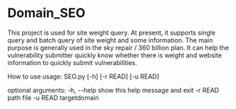 # Domain_SEO
This project is used for site weight query. At present, it supports single query and batch query of site weight and some information. The main purpose is generally used in the sky repair / 360 billion plan. It can help the vulnerability submitter quickly know whether there is weight and website information to quickly submit vulnerabilities.



How to use
usage: SEO.py [-h] [-r READ] [-u READ]

optional arguments:
  -h, --help  show this help message and exit
  -r READ     path file
  -u READ     targetdomain
